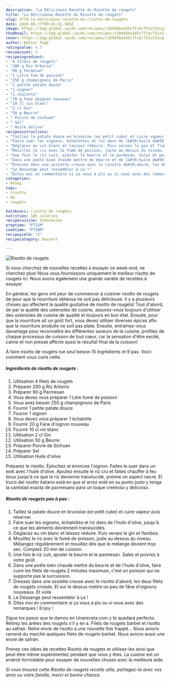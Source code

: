 ```yaml
---
description: "La Délicieuse Recette du Risotto de rougets"
title: "La Délicieuse Recette du Risotto de rougets"
slug: 4774-la-delicieuse-recette-du-risotto-de-rougets
date: 2020-08-17T09:41:41.985Z
image: https://img-global.cpcdn.com/recipes/c2b945ba3d5cffcb/751x532cq70/risotto-de-rougets-photo-principale-de-la-recette.jpg
thumbnail: https://img-global.cpcdn.com/recipes/c2b945ba3d5cffcb/751x532cq70/risotto-de-rougets-photo-principale-de-la-recette.jpg
cover: https://img-global.cpcdn.com/recipes/c2b945ba3d5cffcb/751x532cq70/risotto-de-rougets-photo-principale-de-la-recette.jpg
author: Walter Page
ratingvalue: 4.7
reviewcount: 3
recipeingredient:
- "4 filets de rougets"
- "200 g Riz Arborio"
- "90 g Parmesan"
- "1 Litre fum de poisson"
- "250 g champignons de Paris"
- "1 petite patate douce"
- "1 oignon"
- "1 chalotte"
- "20 g Fane doignon nouveau"
- "10 cl vin blanc"
- "2 cl Gin"
- "50 g Beurre"
- " Poivre de Sichuan"
- " Sel"
- " Huile dolive"
recipeinstructions:
- "Taillez la patate douce en brunoise (en petit cube) et cuire vapeur puis réserver."
- "Faire suer les oignons, échalottes et riz dans de l&#39;huile d&#39;olive, jusqu&#39;à ce que les aliments deviennent translucides."
- "Déglacez au vin blanc et laissez réduire. Puis versez le gin et flambez."
- "Mouillez le riz avec le fumé de poisson, juste au dessus du niveau. Mélangez régulièrement et mouillez dès que le mélange devient trop sec. Comptez 20 min de cuisson."
- "Une fois le riz cuit, ajouter le beurre et le parmesan. Salez et poivrez à votre goût."
- "Dans une poêle bien chaude mettre du beurre et de l&#39;huile d&#39;olive, faire cuire les filets de rougets 2 minutes maximum, c&#39;est un poisson qui ne supporte pas la surcuisson."
- "Dressez dans une assiette creuse avec le risotto d&#39;abord, les deux filets de rougets croisés. Et sur le dessus mettre un peu de fâne d&#39;oignons nouveaux. Et voilà"
- "Le Dessange peut ressembler à ça !"
- "Dites moi en commentaire si ça vous à plu ou si vous avez des remarques ! Enjoy !"
categories:
- Resep
tags:
- risotto
- de
- rougets

katakunci: risotto de rougets 
nutrition: 185 calories
recipecuisine: Indonesian
preptime: "PT31M"
cooktime: "PT38M"
recipeyield: "2"
recipecategory: Dessert

---
```



![Risotto de rougets](https://img-global.cpcdn.com/recipes/c2b945ba3d5cffcb/751x532cq70/risotto-de-rougets-photo-principale-de-la-recette.jpg)

Si vous cherchez de nouvelles recettes à essayer ce week-end, ne cherchez plus! Nous vous fournissons uniquement le meilleur risotto de rougets ici. Nous avons également une grande variété de recettes à essayer.

En général, les gens ont peur de commencer à cuisiner risotto de rougets de peur que la nourriture obtenue ne soit pas délicieuse. Il y a plusieurs choses qui affectent la qualité gustative de risotto de rougets! Tout d'abord, de par la qualité des ustensiles de cuisine, assurez-vous toujours d'utiliser des ustensiles de cuisine de qualité et toujours en bon état. Ensuite, pour que la nourriture ait un goût fort, vous devez utiliser diverses épices afin que la nourriture produite ne soit pas plate. Ensuite, entraînez-vous davantage pour reconnaître les différentes saveurs de la cuisine, profitez de chaque processus de cuisson de tout cœur, car la sensation d'être excité, calme et non pressé affecte aussi le résultat final de la cuisson!

<!--inarticleads1-->

À faire risotto de rougets tue seul besion 15 Ingrédients et 9 pas. Voici comment vous cuire cette.

##### Ingrédients de risotto de rougets :

1. Utilisation 4 filets de rougets
1. Préparer 200 g Riz Arborio
1. Préparer 90 g Parmesan
1. Vous devez vous préparer 1 Litre fumé de poisson
1. Vous avez besoin 250 g champignons de Paris
1. Fournir 1 petite patate douce
1. Fournir 1 oignon
1. Vous devez vous préparer 1 échalotte
1. Fournir 20 g Fane d&#39;oignon nouveau
1. Fournir 10 cl vin blanc
1. Utilisation 2 cl Gin
1. Utilisation 50 g Beurre
1. Préparer  Poivre de Sichuan
1. Préparer  Sel
1. Utilisation  Huile d&#39;olive


Préparez le risotto. Épluchez et émincez l&#39;oignon. Faites le suer dans un wok avec l&#39;huile d&#39;olive. Ajoutez ensuite le riz cru et faites chauffer à feu doux jusqu&#39;à ce que le riz devienne translucide, prenne un aspect nacré. El truco del risotto italiano está en que el arroz esté en su punto justo y tenga la cantidad exacta de parmesano para un toque cremoso y delicioso. 

<!--inarticleads2-->

##### Risotto de rougets pas à pas :

1. Taillez la patate douce en brunoise (en petit cube) et cuire vapeur puis réserver.
1. Faire suer les oignons, échalottes et riz dans de l&#39;huile d&#39;olive, jusqu&#39;à ce que les aliments deviennent translucides.
1. Déglacez au vin blanc et laissez réduire. Puis versez le gin et flambez.
1. Mouillez le riz avec le fumé de poisson, juste au dessus du niveau. Mélangez régulièrement et mouillez dès que le mélange devient trop sec. Comptez 20 min de cuisson.
1. Une fois le riz cuit, ajouter le beurre et le parmesan. Salez et poivrez à votre goût.
1. Dans une poêle bien chaude mettre du beurre et de l&#39;huile d&#39;olive, faire cuire les filets de rougets 2 minutes maximum, c&#39;est un poisson qui ne supporte pas la surcuisson.
1. Dressez dans une assiette creuse avec le risotto d&#39;abord, les deux filets de rougets croisés. Et sur le dessus mettre un peu de fâne d&#39;oignons nouveaux. Et voilà
1. Le Dessange peut ressembler à ça !
1. Dites moi en commentaire si ça vous à plu ou si vous avez des remarques ! Enjoy !


Sigue los pasos que te damos en Unareceta.com y te quedará perfecto. Retirez les arêtes des rougets s&#39;il y en a. Filets de rougets barbet et risotto au safran. Notre envie de risotto a une nouvelle fois frappé… Nous avions ramené du marché quelques filets de rougets barbet. Nous avions aussi une envie de safran. 

<!--inarticleads1-->

<p>
Prenez ces idées de recettes Risotto de rougets et utilisez-les ainsi que peut-être même expérimentez pendant que vous y êtes. La cuisine est un endroit formidable pour essayer de nouvelles choses avec la meilleure aide.
</p>

<p>
<i>Si vous trouvez cette Risotto de rougets recette utile, partagez-la avec vos amis ou votre famille, merci et bonne chance.</i>
</p>
